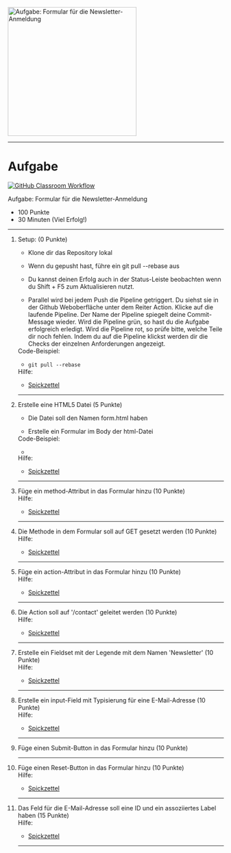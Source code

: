 <img src="https://studentenwerk-frankfurt.net/wp-content/uploads/2021/10/newsletter3.jpg" alt="Aufgabe: Formular für die Newsletter-Anmeldung" width="300"/>

---
# Aufgabe
[![GitHub Classroom Workflow](https://github.com/helsoc7/newsletter-html/actions/workflows/classroom.yml/badge.svg)](https://github.com/helsoc7/newsletter-html/actions/workflows/classroom.yml) 

Aufgabe: Formular für die Newsletter-Anmeldung
* 100 Punkte
* 30 Minuten (Viel Erfolg!)

---
<ol>
<li> Setup: (0 Punkte)</li>
<ul><li> Klone dir das Repository lokal</li></ul>
<ul><li> Wenn du gepusht hast, führe ein git pull --rebase aus</li></ul>
<ul><li> Du kannst deinen Erfolg auch in der Status-Leiste beobachten wenn du Shift + F5 zum Aktualisieren nutzt.</li></ul>
<ul><li> Parallel wird bei jedem Push die Pipeline getriggert. Du siehst sie in der Github Weboberfläche unter dem Reiter Action. Klicke auf die laufende Pipeline. Der Name der Pipeline spiegelt deine Commit-Message wieder. Wird die Pipeline grün, so hast du die Aufgabe erfolgreich erledigt. Wird die Pipeline rot, so prüfe bitte, welche Teile dir noch fehlen. Indem du auf die Pipeline klickst werden dir die Checks der einzelnen Anforderungen angezeigt.</li></ul>
Code-Beispiel: 
<ul><li><code>git pull --rebase</code></li></ul>
Hilfe: 
<ul><li><a href="https://git-scm.com/docs/git-pull">Spickzettel</a></li></ul> 

---
<li> Erstelle eine HTML5 Datei  (5 Punkte)</li>
<ul><li> Die Datei soll den Namen form.html haben</li></ul>
<ul><li> Erstelle ein Formular im Body der html-Datei</li></ul>
Code-Beispiel: 
<ul><li><code><form></form></code></li></ul>
Hilfe: 
<ul><li><a href="https://www.w3schools.com/html/html_forms.asp">Spickzettel</a></li></ul> 

---
<li> Füge ein method-Attribut in das Formular hinzu  (10 Punkte)</li>
Hilfe: 
<ul><li><a href="https://www.w3schools.com/tags/att_form_method.asp">Spickzettel</a></li></ul> 

---
<li> Die Methode in dem Formular soll auf GET gesetzt werden (10 Punkte)</li>
Hilfe: 
<ul><li><a href="https://www.w3schools.com/tags/att_form_method.asp">Spickzettel</a></li></ul> 

---
<li> Füge ein action-Attribut in das Formular hinzu (10 Punkte)</li>
Hilfe: 
<ul><li><a href="https://www.w3schools.com/tags/att_form_action.asp">Spickzettel</a></li></ul> 

---
<li> Die Action soll auf '/contact' geleitet werden (10 Punkte)</li>
Hilfe: 
<ul><li><a href="https://www.w3schools.com/tags/att_form_action.asp">Spickzettel</a></li></ul> 

---
<li> Erstelle ein Fieldset mit der Legende mit dem Namen 'Newsletter' (10 Punkte)</li>
Hilfe: 
<ul><li><a href="https://www.w3schools.com/tags/tag_fieldset.asp">Spickzettel</a></li></ul> 

---
<li> Erstelle ein input-Field mit Typisierung für eine E-Mail-Adresse (10 Punkte)</li>
Hilfe: 
<ul><li><a href="https://www.w3schools.com/html/html_form_input_types.asp">Spickzettel</a></li></ul> 

---
<li> Füge einen Submit-Button in das Formular hinzu (10 Punkte)</li>

---
<li> Füge einen Reset-Button in das Formular hinzu (10 Punkte)</li>
Hilfe: 
<ul><li><a href="https://www.w3schools.com/tags/att_button_form.asp">Spickzettel</a></li></ul> 

---
<li> Das Feld für die E-Mail-Adresse soll eine ID und ein assoziiertes Label haben (15 Punkte)</li>
Hilfe: 
<ul><li><a href="https://www.w3schools.com/tags/tag_label.asp">Spickzettel</a></li></ul> 

---
</ol>
